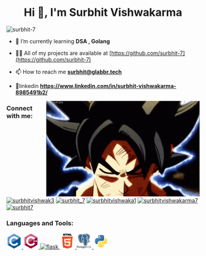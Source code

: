 <h1 align="center">Hi 👋, I'm Surbhit Vishwakarma</h1>

<p align="left"> <img src="https://komarev.com/ghpvc/?username=surbhit-7&label=Profile%20views&color=0e75b6&style=flat" alt="surbhit-7" /> </p>

- 🌱 I’m currently learning **DSA , Golang**

- 👨‍💻 All of my projects are available at [https://github.com/surbhit-7](https://github.com/surbhit-7)

- 📫 How to reach me **surbhit@glabbr.tech**

-  👋linkedin **https://www.linkedin.com/in/surbhit-vishwakarma-8985491b2/**
<p><img align="right" alt="GIF" src="https://github.com/surbhit-7/surbhit-7/blob/main/goku-icegif-1.gif" width="400" height="250" /></p>


<h3 align="left">Connect with me:</h3>
<p align="left">
<a href="https://twitter.com/surbhitvishwak3" target="blank"><img align="center" src="https://raw.githubusercontent.com/rahuldkjain/github-profile-readme-generator/master/src/images/icons/Social/twitter.svg" alt="surbhitvishwak3" height="30" width="40" /></a>
<a href="https://www.codechef.com/users/surbhit_7" target="blank"><img align="center" src="https://cdn.jsdelivr.net/npm/simple-icons@3.1.0/icons/codechef.svg" alt="surbhit_7" height="30" width="40" /></a>
<a href="https://www.hackerrank.com/surbhitvishwaka1" target="blank"><img align="center" src="https://raw.githubusercontent.com/rahuldkjain/github-profile-readme-generator/master/src/images/icons/Social/hackerrank.svg" alt="surbhitvishwaka1" height="30" width="40" /></a>
<a href="https://www.leetcode.com/surbhitvishwakarma7" target="blank"><img align="center" src="https://raw.githubusercontent.com/rahuldkjain/github-profile-readme-generator/master/src/images/icons/Social/leet-code.svg" alt="surbhitvishwakarma7" height="30" width="40" /></a>
<a href="https://auth.geeksforgeeks.org/user/surbhit7" target="blank"><img align="center" src="https://raw.githubusercontent.com/rahuldkjain/github-profile-readme-generator/master/src/images/icons/Social/geeks-for-geeks.svg" alt="surbhit7" height="30" width="40" /></a>
</p>

<h3 align="left">Languages and Tools:</h3>
<p align="left"> <a href="https://www.cprogramming.com/" target="_blank"> <img src="https://raw.githubusercontent.com/devicons/devicon/master/icons/c/c-original.svg" alt="c" width="40" height="40"/> </a> <a href="https://www.w3schools.com/cpp/" target="_blank"> <img src="https://raw.githubusercontent.com/devicons/devicon/master/icons/cplusplus/cplusplus-original.svg" alt="cplusplus" width="40" height="40"/> </a> <a href="https://flask.palletsprojects.com/" target="_blank"> <img src="https://www.vectorlogo.zone/logos/pocoo_flask/pocoo_flask-icon.svg" alt="flask" width="40" height="40"/> </a> <a href="https://www.w3.org/html/" target="_blank"> <img src="https://raw.githubusercontent.com/devicons/devicon/master/icons/html5/html5-original-wordmark.svg" alt="html5" width="40" height="40"/> </a> <a href="https://www.postgresql.org" target="_blank"> <img src="https://raw.githubusercontent.com/devicons/devicon/master/icons/postgresql/postgresql-original-wordmark.svg" alt="postgresql" width="40" height="40"/> </a> <a href="https://www.python.org" target="_blank"> <img src="https://raw.githubusercontent.com/devicons/devicon/master/icons/python/python-original.svg" alt="python" width="40" height="40"/> </a> </p>
